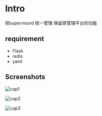 Intro
===
把supervisord 统一管理 保留原管理平台的功能

## requirement ##

* Flask
* redis
* yaml

## Screenshots ##

![cap1](https://66.media.tumblr.com/5c77272c6669a59d0406f6b87bbcc420/tumblr_ob9wmw1yLU1r68ev5o1_1280.png)

![cap2](https://67.media.tumblr.com/552b8b7a65c7eb7fcdd7f97d045be1aa/tumblr_ob9wmw1yLU1r68ev5o2_1280.png)

![cap3](https://67.media.tumblr.com/c57a66dc3cc3959ca4c07b38df599f45/tumblr_ob9wmw1yLU1r68ev5o3_1280.png)
